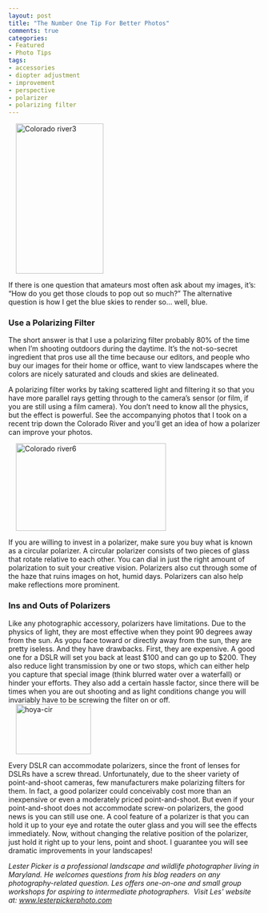 ```yaml
---
layout: post
title: "The Number One Tip For Better Photos"
comments: true
categories:
- Featured
- Photo Tips
tags:
- accessories
- diopter adjustment
- improvement
- perspective
- polarizer
- polarizing filter
---
```

<img class="alignleft size-thumbnail wp-image-10" style="margin: 0 15px;" title="Colorado river3" src="http://blog.lesterpickerphoto.com/wp-content/uploads/2009/05/colorado-river3.jpg?w=100" alt="Colorado river3" width="175" height="300" />

If there is one question that amateurs most often ask about my images, it’s: “How do you get those clouds to pop out so much?” The alternative question is how I get the blue skies to render so… well, blue.
<h3>Use a Polarizing Filter</h3>
The short answer is that I use a polarizing filter probably 80% of the time when I’m shooting outdoors during the daytime. It’s the not-so-secret ingredient that pros use all the time because our editors, and people who buy our images for their home or office, want to view landscapes where the colors are nicely saturated and clouds and skies are delineated.

A polarizing filter works by taking scattered light and filtering it so that you have more parallel rays getting through to the camera’s sensor (or film, if you are still using a film camera). You don’t need to know all the physics, but the effect is powerful. See the accompanying photos that I took on a recent trip down the Colorado River and you’ll get an idea of how a polarizer can improve your photos.

<img class="size-thumbnail wp-image-12 alignright" style="margin: 0 15px;" title="Colorado river6" src="http://blog.lesterpickerphoto.com/wp-content/uploads/2009/05/colorado-river6.jpg?w=150" alt="Colorado river6" width="300" height="175" />

If you are willing to invest in a polarizer, make sure you buy what is known as a circular polarizer. A circular polarizer consists of two pieces of glass that rotate relative to each other. You can dial in just the right amount of polarization to suit your creative vision. Polarizers also cut through some of the haze that ruins images on hot, humid days. Polarizers can also help make reflections more prominent.
<h3>Ins and Outs of Polarizers</h3>
Like any photographic accessory, polarizers have limitations. Due to the physics of light, they are most effective when they point 90 degrees away from the sun. As yopu face toward or directly away from the sun, they are pretty iseless. And they have drawbacks. First, they are expensive. A good one for a DSLR will set you back at least $100 and can go up to $200. They also reduce light transmission by one or two stops, which can either help you capture that special image (think blurred water over a waterfall) or hinder your efforts. They also add a certain hassle factor, since there will be times when you are out shooting and as light conditions change you will invariably have to be screwing the filter on or off.

<img class="alignright size-thumbnail wp-image-14" style="margin: 0 15px;" title="hoya-cir" src="http://blog.lesterpickerphoto.com/wp-content/uploads/2009/05/hoya-cir.jpg?w=150" alt="hoya-cir" width="150" height="100" />

Every DSLR can accommodate polarizers, since the front of lenses for DSLRs have a screw thread. Unfortunately, due to the sheer variety of point-and-shoot cameras, few manufacturers make polarizing filters for them. In fact, a good polarizer could conceivably cost more than an inexpensive or even a moderately priced point-and-shoot. But even if your point-and-shoot does not accommodate screw-on polarizers, the good news is you can still use one. A cool feature of a polarizer is that you can hold it up to your eye and rotate the outer glass and you will see the effects immediately. Now, without changing the relative position of the polarizer, just hold it right up to your lens, point and shoot. I guarantee you will see dramatic improvements in your landscapes!

<em>Lester Picker is a professional landscape and wildlife photographer living in Maryland. He welcomes questions from his blog readers on any photography-related question. Les offers one-on-one and small group workshops for aspiring to intermediate photographers.  Visit Les' website at: </em><em><a href="http://www.lesterpickerphoto.com">www.lesterpickerphoto.com</a></em>